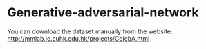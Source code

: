 # Generative-adversarial-network
You can download the dataset manually from the website:
http://mmlab.ie.cuhk.edu.hk/projects/CelebA.html